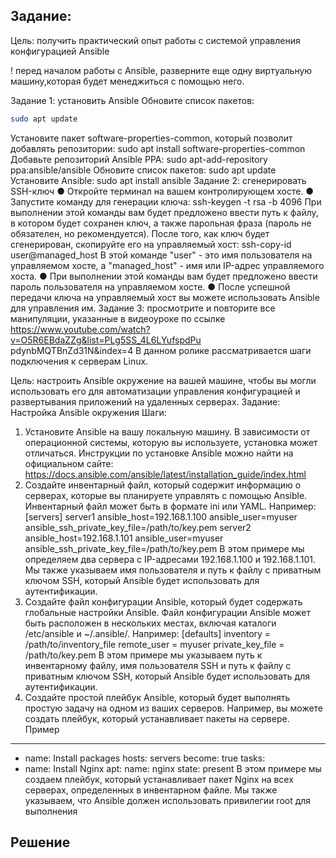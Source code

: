 ## Задание:
Цель: получить практический опыт работы с системой управления
конфигурацией Ansible

! перед началом работы с Ansible, разверните еще одну виртуальную
машину,которая будет менеджиться с помощью него.

Задание 1: установить Ansible
Обновите список пакетов:
```bash
sudo apt update
```
Установите пакет software-properties-common, который позволит добавлять
репозитории:
sudo apt install software-properties-common
Добавьте репозиторий Ansible PPA:
sudo apt-add-repository ppa:ansible/ansible
Обновите список пакетов:
sudo apt update
Установите Ansible:
sudo apt install ansible
Задание 2: сгенерировать SSH-ключ
● Откройте терминал на вашем контролирующем хосте.
● Запустите команду для генерации ключа:
ssh-keygen -t rsa -b 4096
При выполнении этой команды вам будет предложено ввести путь к файлу,
в котором будет сохранен ключ, а также парольная фраза (пароль не
обязателен, но рекомендуется).
После того, как ключ будет сгенерирован, скопируйте его на управляемый
хост:
ssh-copy-id user@managed_host
В этой команде "user" - это имя пользователя на управляемом хосте, а
"managed_host" - имя или IP-адрес управляемого хоста.
● При выполнении этой команды вам будет предложено ввести пароль
пользователя на управляемом хосте.
● После успешной передачи ключа на управляемый хост вы можете
использовать Ansible для управления им.
Задание 3: просмотрите и повторите все манипуляции, указанные в
видеоуроке по ссылке
https://www.youtube.com/watch?v=O5R6EBdaZZg&list=PLg5SS_4L6LYufspdPu
pdynbMQTBnZd31N&index=4
В данном ролике рассматривается шаги подключения к серверам Linux.

Цель: настроить Ansible окружение на вашей машине, чтобы вы могли
использовать его для автоматизации управления конфигурацией и
развертывания приложений на удаленных серверах.
Задание: Настройка Ansible окружения
Шаги:
1. Установите Ansible на вашу локальную машину. В зависимости от
операционной системы, которую вы используете, установка может
отличаться. Инструкции по установке Ansible можно найти на официальном
сайте: https://docs.ansible.com/ansible/latest/installation_guide/index.html
2. Создайте инвентарный файл, который содержит информацию о
серверах, которые вы планируете управлять с помощью Ansible.
Инвентарный файл может быть в формате ini или YAML. Например:
[servers]
server1 ansible_host=192.168.1.100 ansible_user=myuser
ansible_ssh_private_key_file=/path/to/key.pem
server2 ansible_host=192.168.1.101 ansible_user=myuser
ansible_ssh_private_key_file=/path/to/key.pem
В этом примере мы определяем два сервера с IP-адресами 192.168.1.100 и
192.168.1.101. Мы также указываем имя пользователя и путь к файлу с
приватным ключом SSH, который Ansible будет использовать для
аутентификации.
3. Создайте файл конфигурации Ansible, который будет содержать
глобальные настройки Ansible. Файл конфигурации Ansible может быть
расположен в нескольких местах, включая каталоги /etc/ansible и ~/.ansible/.
Например:
[defaults]
inventory = /path/to/inventory_file
remote_user = myuser
private_key_file = /path/to/key.pem
В этом примере мы указываем путь к инвентарному файлу, имя пользователя
SSH и путь к файлу с приватным ключом SSH, который Ansible будет
использовать для аутентификации.
4. Создайте простой плейбук Ansible, который будет выполнять простую
задачу на одном из ваших серверов. Например, вы можете создать плейбук,
который устанавливает пакеты на сервере. Пример
---
- name: Install packages
hosts: servers
become: true
tasks:
- name: Install Nginx
apt:
name: nginx
state: present
В этом примере мы создаем плейбук, который устанавливает пакет Nginx на
всех серверах, определенных в инвентарном файле. Мы также указываем, что
Ansible должен использовать привилегии root для выполнения

## Решение
